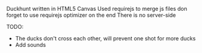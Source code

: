 Duckhunt written in HTML5 Canvas
Used requirejs to merge js files don forget to use requirejs optimizer on the end
There is no server-side

TODO:
- The ducks don't cross each other, will prevent one shot for more ducks
- Add sounds